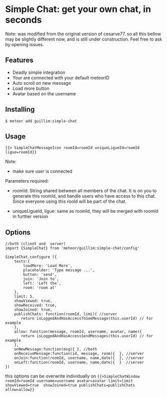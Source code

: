 # Simple Chat: get your own chat, in seconds

Note: was modified from the original version of cesarve77. so all this bellow may be slightly different now, and is still under construction. Feel free to ask by opening issues.

## Features

- Deadly simple integration
- Your are connected with your default meteorID
- Auto scroll on new message
- Load more button
- Avatar based on the username

## Installing

    $ meteor add guillim:simple-chat

## Usage

``` 
{{> SimpleChatMessageIcon roomId=roomId uniqueLigueId=roomId ligue=roomId}} 
```

Note:
- make sure user is connected

Parameters required:

- roomId: String shared between all members of the chat. It is on you to generate this roomId, and handle users who have access to this chat. Since everyone using this rooId will be part of the chat.

- uniqueLigueId, ligue: same as roomId, they will be merged with roomId in further version


## Options

```
//both (client and  server)
import {SimpleChat} from 'meteor/guillim:simple-chat/config'

SimpleChat.configure ({
    texts:{
        loadMore: 'Load More',
        placeholder: 'Type message ...',
        button: 'send',
        join: 'Join to',
        left: 'Left the',
        room: 'room at'
    },
    limit: 5,
    showViewed: true,
    showReceived: true,
    showJoined: true,
    publishChats: function(roomId, limi){ //server
       return isLoggedAndHasAccessToSeeMessage(this.userId) // for example
    },
    allow: function(message, roomId, username, avatar, name){
       return isLoggedAndHasAccessSendMessages(this.userId) // for example
    },
    onNewMessage:function(msg){ }, //both
    onReceiveMessage:function(id, message, room){  }, //server
    onJoin:function(roomId, username, name,date){  }, //server 
    onLeft:function(roomId, username, name,date){  }  //server
})

```

this options can be overwrite individually on  ``` {{>SimpleChatWindow roomId=roomId username=username avatar=avatar limit=limit showViewed=true  showJoined=true publishChats=publishChats allow=allow}} ``` 
